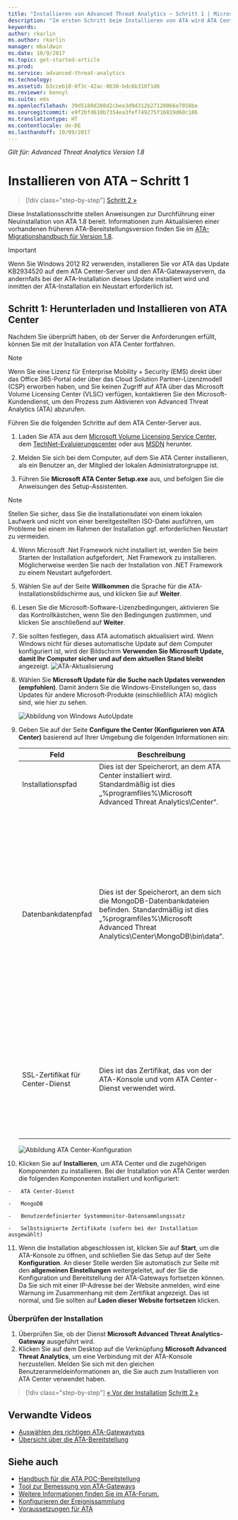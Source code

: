 ```yaml
---
title: "Installieren von Advanced Threat Analytics – Schritt 1 | Microsoft-Dokumentation"
description: "Im ersten Schritt beim Installieren von ATA wird ATA Center auf den ausgewählten Server heruntergeladen und dort installiert."
keywords: 
author: rkarlin
ms.author: rkarlin
manager: mbaldwin
ms.date: 10/9/2017
ms.topic: get-started-article
ms.prod: 
ms.service: advanced-threat-analytics
ms.technology: 
ms.assetid: b3cceb18-0f3c-42ac-8630-bdc6b310f1d6
ms.reviewer: bennyl
ms.suite: ems
ms.openlocfilehash: 39d5180d280d2cbee3d9d312b27120066e7858be
ms.sourcegitcommit: e9f2bfd610b7354ea3fef749275f16819d60c186
ms.translationtype: HT
ms.contentlocale: de-DE
ms.lasthandoff: 10/09/2017
---
```

*Gilt für: Advanced Threat Analytics Version 1.8*


# <a name="install-ata---step-1"></a>Installieren von ATA – Schritt 1

>[!div class="step-by-step"]
[Schritt 2 »](install-ata-step2.md)

Diese Installationsschritte stellen Anweisungen zur Durchführung einer Neuinstallation von ATA 1.8 bereit. Informationen zum Aktualisieren einer vorhandenen früheren ATA-Bereitstellungsversion finden Sie im [ATA-Migrationshandbuch für Version 1.8](ata-update-1.8-migration-guide.md).

> [!IMPORTANT] 
> Wenn Sie Windows 2012 R2 verwenden, installieren Sie vor ATA das Update KB2934520 auf dem ATA Center-Server und den ATA-Gatewayservern, da andernfalls bei der ATA-Installation dieses Update installiert wird und inmitten der ATA-Installation ein Neustart erforderlich ist.

## <a name="step-1-download-and-install-the-ata-center"></a>Schritt 1: Herunterladen und Installieren von ATA Center
Nachdem Sie überprüft haben, ob der Server die Anforderungen erfüllt, können Sie mit der Installation von ATA Center fortfahren.
    
> [!NOTE]
>Wenn Sie eine Lizenz für Enterprise Mobility + Security (EMS) direkt über das Office 365-Portal oder über das Cloud Solution Partner-Lizenzmodell (CSP) erworben haben, und Sie keinen Zugriff auf ATA über das Microsoft Volume Licensing Center (VLSC) verfügen, kontaktieren Sie den Microsoft-Kundendienst, um den Prozess zum Aktivieren von Advanced Threat Analytics (ATA) abzurufen.

Führen Sie die folgenden Schritte auf dem ATA Center-Server aus.

1.  Laden Sie ATA aus dem [Microsoft Volume Licensing Service Center](https://www.microsoft.com/Licensing/servicecenter/default.aspx), dem [TechNet-Evaluierungscenter](http://www.microsoft.com/evalcenter/) oder aus [MSDN](https://msdn.microsoft.com/subscriptions/downloads) herunter.

2.  Melden Sie sich bei dem Computer, auf dem Sie ATA Center installieren, als ein Benutzer an, der Mitglied der lokalen Administratorgruppe ist.

3.  Führen Sie **Microsoft ATA Center Setup.exe** aus, und befolgen Sie die Anweisungen des Setup-Assistenten.

> [!NOTE]   
> Stellen Sie sicher, dass Sie die Installationsdatei von einem lokalen Laufwerk und nicht von einer bereitgestellten ISO-Datei ausführen, um Probleme bei einem im Rahmen der Installation ggf. erforderlichen Neustart zu vermeiden.   

4.  Wenn Microsoft .Net Framework nicht installiert ist, werden Sie beim Starten der Installation aufgefordert, .Net Framework zu installieren. Möglicherweise werden Sie nach der Installation von .NET Framework zu einem Neustart aufgefordert.
5.  Wählen Sie auf der Seite **Willkommen** die Sprache für die ATA-Installationsbildschirme aus, und klicken Sie auf **Weiter**.

6.  Lesen Sie die Microsoft-Software-Lizenzbedingungen, aktivieren Sie das Kontrollkästchen, wenn Sie den Bedingungen zustimmen, und klicken Sie anschließend auf **Weiter**.

7.  Sie sollten festlegen, dass ATA automatisch aktualisiert wird. Wenn Windows nicht für dieses automatische Update auf dem Computer konfiguriert ist, wird der Bildschirm **Verwenden Sie Microsoft Update, damit Ihr Computer sicher und auf dem aktuellen Stand bleibt** angezeigt. 
    ![ATA-Aktualisierung](media/ata_ms_update.png)

8. Wählen Sie **Microsoft Update für die Suche nach Updates verwenden (empfohlen)**. Damit ändern Sie die Windows-Einstellungen so, dass Updates für andere Microsoft-Produkte (einschließlich ATA) möglich sind, wie hier zu sehen. 

    ![Abbildung von Windows AutoUpdate](media/ata_installupdatesautomatically.png)

8.  Geben Sie auf der Seite **Configure the Center (Konfigurieren von ATA Center)** basierend auf Ihrer Umgebung die folgenden Informationen ein:

    |Feld|Beschreibung|Kommentare|
    |---------|---------------|------------|
    |Installationspfad|Dies ist der Speicherort, an dem ATA Center installiert wird. Standardmäßig ist dies „%programfiles%\Microsoft Advanced Threat Analytics\Center“.|Behalten Sie den Standardwert bei.|
    |Datenbankdatenpfad|Dies ist der Speicherort, an dem sich die MongoDB-Datenbankdateien befinden. Standardmäßig ist dies „%programfiles%\Microsoft Advanced Threat Analytics\Center\MongoDB\bin\data“.|Ändern Sie den Speicherort, sodass ausreichend Speicherplatz für Ihre Größenanpassung verfügbar ist. **Hinweis:** <ul><li>In Produktionsumgebungen sollten Sie ein Laufwerk verwenden, das der Kapazitätsplanung entsprechend über ausreichend Speicherplatz verfügt.</li><li>Für umfangreiche Bereitstellungen sollte sich die Datenbank auf einem separaten physischen Datenträger befinden.</li></ul>Informationen zur Größenanpassung finden Sie unter [ATA-Kapazitätsplanung](ata-capacity-planning.md).|
    |SSL-Zertifikat für Center-Dienst|Dies ist das Zertifikat, das von der ATA-Konsole und vom ATA Center-Dienst verwendet wird.|Klicken Sie auf das Schlüsselsymbol, um ein installiertes Zertifikat auszuwählen oder bei der Bereitstellung in einer Testumgebung ein selbstsigniertes Zertifikat zu überprüfen. Beachten Sie, dass Sie die Option zum Erstellen eines selbstsignierten Zertifikats in der Benutzeroberfläche des ACS-Filters haben.|
        
    ![Abbildung ATA Center-Konfiguration](media/ATA-Center-Configuration.png)

10.  Klicken Sie auf **Installieren**, um ATA Center und die zugehörigen Komponenten zu installieren.
    Bei der Installation von ATA Center werden die folgenden Komponenten installiert und konfiguriert:

    -   ATA Center-Dienst

    -   MongoDB

    -   Benutzerdefinierter Systemmonitor-Datensammlungssatz

    -   Selbstsignierte Zertifikate (sofern bei der Installation ausgewählt)

11.  Wenn die Installation abgeschlossen ist, klicken Sie auf **Start**, um die ATA-Konsole zu öffnen, und schließen Sie das Setup auf der Seite **Konfiguration**.
An dieser Stelle werden Sie automatisch zur Seite mit den **allgemeinen Einstellungen** weitergeleitet, auf der Sie die Konfiguration und Bereitstellung der ATA-Gateways fortsetzen können.
Da Sie sich mit einer IP-Adresse bei der Website anmelden, wird eine Warnung im Zusammenhang mit dem Zertifikat angezeigt. Das ist normal, und Sie sollten auf **Laden dieser Website fortsetzen** klicken.

### <a name="validate-installation"></a>Überprüfen der Installation

1.  Überprüfen Sie, ob der Dienst **Microsoft Advanced Threat Analytics-Gateway** ausgeführt wird.
2.  Klicken Sie auf dem Desktop auf die Verknüpfung **Microsoft Advanced Threat Analytics**, um eine Verbindung mit der ATA-Konsole herzustellen. Melden Sie sich mit den gleichen Benutzeranmeldeinformationen an, die Sie auch zum Installieren von ATA Center verwendet haben.



>[!div class="step-by-step"]
[« Vor der Installation](configure-port-mirroring.md)
[Schritt 2 »](install-ata-step2.md)

## <a name="related-videos"></a>Verwandte Videos
- [Auswählen des richtigen ATA-Gatewaytyps](https://channel9.msdn.com/Shows/Microsoft-Security/ATA-Deployment-Choose-the-Right-Gateway-Type)
- [Übersicht über die ATA-Bereitstellung](https://channel9.msdn.com/Shows/Microsoft-Security/Overview-of-ATA-Deployment-in-10-Minutes)


## <a name="see-also"></a>Siehe auch
- [Handbuch für die ATA POC-Bereitstellung](http://aka.ms/atapoc)
- [Tool zur Bemessung von ATA-Gateways](http://aka.ms/atasizingtool)
- [Weitere Informationen finden Sie im ATA-Forum.](https://social.technet.microsoft.com/Forums/security/home?forum=mata)
- [Konfigurieren der Ereignissammlung](configure-event-collection.md)
- [Voraussetzungen für ATA](ata-prerequisites.md)

